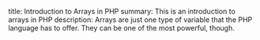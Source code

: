 title: Introduction to Arrays in PHP
summary: This is an introduction to arrays in PHP
description: Arrays are just one type of variable that the PHP language has to offer. They can be one of the most powerful, though.
